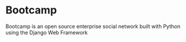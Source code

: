 # Bootcamp
Bootcamp is an open source enterprise social network built with Python using the Django Web Framework
